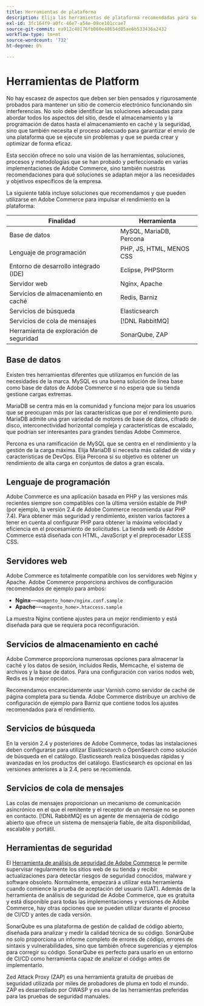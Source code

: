 ```yaml
---
title: Herramientas de plataforma
description: Elija las herramientas de plataforma recomendadas para su implementación de Adobe Commerce.
exl-id: 3fc164f9-a0fc-46e7-a54e-08ce101ccae7
source-git-commit: ea912c48176fb060e48654d05ae6b533436a2432
workflow-type: tm+mt
source-wordcount: '732'
ht-degree: 0%

---
```


# Herramientas de Platform

No hay escasez de aspectos que deben ser bien pensados y rigurosamente probados para mantener un sitio de comercio electrónico funcionando sin interferencias. No solo debe identificar las soluciones adecuadas para abordar todos los aspectos del sitio, desde el almacenamiento y la programación de datos hasta el almacenamiento en caché y la seguridad, sino que también necesita el proceso adecuado para garantizar el envío de una plataforma que se ejecute sin problemas y que se pueda crear y optimizar de forma eficaz.

Esta sección ofrece no solo una visión de las herramientas, soluciones, procesos y metodologías que se han probado y perfeccionado en varias implementaciones de Adobe Commerce, sino también nuestras recomendaciones para qué soluciones se adaptan mejor a las necesidades y objetivos específicos de la empresa.

La siguiente tabla incluye soluciones que recomendamos y que pueden utilizarse en Adobe Commerce para impulsar el rendimiento en la plataforma:

| Finalidad | Herramienta |
|------------------------------------------|-------------------------|
| Base de datos | MySQL, MariaDB, Percona |
| Lenguaje de programación | PHP, JS, HTML, MENOS CSS |
| Entorno de desarrollo integrado (IDE) | Eclipse, PHPStorm |
| Servidor web | Nginx, Apache |
| Servicios de almacenamiento en caché | Redis, Barniz |
| Servicios de búsqueda | Elasticsearch |
| Servicios de cola de mensajes | [!DNL RabbitMQ] |
| Herramienta de exploración de seguridad | SonarQube, ZAP |

## Base de datos

Existen tres herramientas diferentes que utilizamos en función de las necesidades de la marca. MySQL es una buena solución de línea base como base de datos de Adobe Commerce si no espera que su tienda gestione cargas extremas.

MariaDB se centra más en la comunidad y funciona mejor para los usuarios que se preocupan más por las características que por el rendimiento puro. MariaDB admite una gran variedad de motores de base de datos, cifrado de disco, interconectividad horizontal compleja y características de escalado, que podrían ser interesantes para grandes tiendas Adobe Commerce.

Percona es una ramificación de MySQL que se centra en el rendimiento y la gestión de la carga máxima. Elija MariaDB si necesita más calidad de vida y características de DevOps. Elija Percona si su objetivo es obtener un rendimiento de alta carga en conjuntos de datos a gran escala.

## Lenguaje de programación

Adobe Commerce es una aplicación basada en PHP y las versiones más recientes siempre son compatibles con la última versión estable de PHP (por ejemplo, la versión 2.4 de Adobe Commerce recomienda usar PHP 7.4). Para obtener más seguridad y rendimiento, existen varios factores a tener en cuenta al configurar PHP para obtener la máxima velocidad y eficiencia en el procesamiento de solicitudes. La tienda web de Adobe Commerce está diseñada con HTML, JavaScript y el preprocesador LESS CSS.

## Servidores web

Adobe Commerce es totalmente compatible con los servidores web Nginx y Apache. Adobe Commerce proporciona archivos de configuración recomendados de ejemplo para ambos:

- **Nginx**—`<magento_home>/nginx.conf.sample`
- **Apache**—`<magento_home>.htaccess.sample`

La muestra Nginx contiene ajustes para un mejor rendimiento y está diseñada para que se requiera poca reconfiguración.

## Servicios de almacenamiento en caché

Adobe Commerce proporciona numerosas opciones para almacenar la caché y los datos de sesión, incluidos Redis, Memcache, el sistema de archivos y la base de datos. Para una configuración con varios nodos web, Redis es la mejor opción.

Recomendamos encarecidamente usar Varnish como servidor de caché de página completa para su tienda. Adobe Commerce distribuye un archivo de configuración de ejemplo para Barniz que contiene todos los ajustes recomendados para el rendimiento.

## Servicios de búsqueda

En la versión 2.4 y posteriores de Adobe Commerce, todas las instalaciones deben configurarse para utilizar Elasticsearch o OpenSearch como solución de búsqueda en el catálogo. Elasticsearch realiza búsquedas rápidas y avanzadas en los productos del catálogo. Elasticsearch es opcional en las versiones anteriores a la 2.4, pero se recomienda.

## Servicios de cola de mensajes

Las colas de mensajes proporcionan un mecanismo de comunicación asincrónico en el que el remitente y el receptor de un mensaje no se ponen en contacto. [!DNL RabbitMQ] es un agente de mensajería de código abierto que ofrece un sistema de mensajería fiable, de alta disponibilidad, escalable y portátil.

## Herramientas de seguridad

El [Herramienta de análisis de seguridad de Adobe Commerce](https://docs.magento.com/user-guide/magento/security-scan.html) le permite supervisar regularmente los sitios web de su tienda y recibir actualizaciones para detectar riesgos de seguridad conocidos, malware y software obsoleto. Normalmente, empezará a utilizar esta herramienta cuando comience la prueba de aceptación del usuario (UAT). Además de la herramienta de análisis de seguridad de Adobe Commerce, que es gratuita y está disponible para todas las implementaciones y versiones de Adobe Commerce, hay otras opciones que se pueden utilizar durante el proceso de CI/CD y antes de cada versión.

SonarQube es una plataforma de gestión de calidad de código abierto, diseñada para analizar y medir la calidad técnica de su código. SonarQube no solo proporciona un informe completo de errores de código, errores de sintaxis y vulnerabilidades, sino que también ofrece sugerencias y ejemplos para corregir su código. SonarQube es perfecto para usarlo en un entorno de CI/CD como herramienta capaz de analizar el código antes de implementarlo.

Zed Attack Proxy (ZAP) es una herramienta gratuita de pruebas de seguridad utilizada por miles de probadores de pluma en todo el mundo. ZAP es desarrollado por OWASP y es una de las herramientas preferidas para las pruebas de seguridad manuales.
